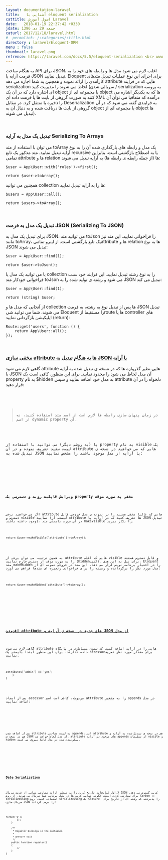 ```yaml
---
layout: documentation-laravel
title:   آشنایی با eloquent serialization
cattitle: اصول آموزش Laravel
date:   2018-01-19 22:37:42 +0330
jdate: جمعه 29 دی 1396
caturl: 2017/12/18/laravel.html
#  permalink: /:categories/:title.html
directory : laravel/Eloquent-ORM
menu : false
thumbnail: laravel.png
refrence: https://laravel.com/docs/5.5/eloquent-serialization <br> www.tahlildadeh.com/ArticleDetails/آموزش-serialization-در-Eloquent
---
```

<p>
به هنگام ساخت API برای JSON، اغلب لازم می شود مدل ها و رابطه های خود را به فرمت آرایه یا JSON تبدیل نمایید. Eloquent برای اجرای این نوع عملیات تبدیل متدهای کارآمدی را ارائه نموده و همچنین به شما اجازه می دهد attribute هایی که در فرایند serialization لحاظ می شوند را مدیریت کنید (سریالی شدن / serialization به پروسه ای اشاره دارد که در آن یک object یا مجموعه ای از object ها که به یکدیگر اشاره می کنند به صورت گروهی از بایت ها یا فرمت داده ای XML درآمده که متعاقبا می توان آن را ذخیره یا منتقل کرد. در مقابل Deserialization به فرایندی گفته می شود که در آن گروهی از بایت ها دریافت شده و به دنبال آن به object یا مجموعه ای از object ها تبدیل می شوند).
</p>
<p>
<a name="serializing-models-and-collections"></a>
</p>

<br>
<h3>تبدیل یک مدل به آرایه Serializing To Arrays</h3>
<p>
می توان با استفاده از متد toArray یک مدل و رابطه های بارگذاری شده آن را به نوع آرایه تبدیل نمایید. متد مذکور یک تابع recursive یا به اصطلاح بازگشتی است، بنابراین تمامی attribute ها و relation ها (از جمله رابطه ی رابطه ها) به آرایه تبدیل می شوند:
</p>

<pre><code class="language-php  line-numbers">$user = App\User::with('roles')->first();

return $user->toArray();
</code></pre>

<p>
همچنین می توانید collection ها را به آرایه تبدیل نمایید:
</p>

<pre><code class="language-php  line-numbers">$users = App\User::all();

return $users->toArray();
</code></pre>

<p>
<a name="serializing-to-json"></a>
</p>

<br>
<h3>تبدیل یک مدل به فرمت JSON (Serializing To JSON)</h3>
<p>
برای تبدیل یک مدل به JSON، می توانید متد toJson را فراخوانی نمایید. این متد نیز مانند toArray، یک تابع بازگشتی است. از اینرو تمامیattribute ها و relation ها به نوع JSON تبدیل می شوند:
</p>

<pre><code class="language-php  line-numbers">$user = App\User::find(1);

return $user->toJson();
</code></pre>

<p>
یا می توانید یک مدل یا collection را به نوع رشته تبدیل نمایید. این فرایند خود سبب فراخوانی خودکار متد toJson می شود و رشته ی تولید شده را به JSON تبدیل می کند:
</p>

<pre><code class="language-php  line-numbers">$user = App\User::find(1);

return (string) $user;
</code></pre>

<p>
از آنجایی که مدل ها و collection ها پس از تبدیل نوع به رشته، به فرمت JSON تبدیل می شوند، شما می توانید شی Eloquent را مستقیما ازroute ها یا controller های اپلیکیشن بازگردانی نمایید (return):
</p>

<pre><code class="language-php  line-numbers">Route::get('users', function () {
    return App\User::all();
});
</code></pre>

<p>
<a name="hiding-attributes-from-json"></a>
</p>

<br>
<h3><a href="#hiding-attributes-from-json">مخفی سازی attribute ها به هنگام تبدیل به JSON یا آرایه</a></h3>
<p>
گاهی لازم می شود attribute هایی نظیر گذرواژه ها که در نسخه ی تبدیل شده به آرایه یا JSON آن مدل لحاظ می شود را محدود نمایید. برای این منظور، کافی است یک property به نام $hidden به مدل خود اضافه نمایید و سپس attribute دلخواه را در آن قرار دهید:
</p>

<pre><code class="language-php  line-numbers"><?php

namespace App;

use Illuminate\Database\Eloquent\Model;

class User extends Model
{
    /**
     * The attributes that should be hidden for arrays.
     *
     * @var array
     */
    protected $hidden = ['password'];
}
</code></pre>

<blockquote class="has-icon note">
در زمان پنهان سازی رابطه ها لازم است از اسم متد استفاده کنید، نه از اسم dynamic property آن.
</blockquote>

<p>
یا (به روشی دیگر) می توانید با استفاده از property به نام visible یک لیست سفید تعریف نموده و در آن attribute هایی که می خواهید در نسخه ی تبدیل شده به JSON یا آرایه از مدل موجود باشند را مشخص نمایید:
</p>

<pre><code class="language-php  line-numbers"><?php

namespace App;

use Illuminate\Database\Eloquent\Model;

class User extends Model
{
    /**
     * The attributes that should be visible in arrays.
     *
     * @var array
     */
    protected $visible = ['first_name', 'last_name'];
}
</code></pre>


<br>
<h3>ویرایش قابلیت رویت و دسترسی یک property مخفی به صورت موقت</h3>
<p>
اگر می خواهید برخی attribute هایی که غالبا مخفی هستند را در نمونه ی مدل خروجی قابل دسترس و visible نمایید (لیستی از attribute ها تعریف کنید که در آرایه یا JSON تبدیل وجود داشته باشند)، در آن صورت بایستی متد makeVisible را بکار ببرید.
</p>

<pre><code class="language-php  line-numbers">return $user->makeVisible('attribute')->toArray();
</code></pre>

<p>
به همین ترتیب، می توان برخی از attribute هایی که اغلب visible و قابل دسترس هستند را به صورت موقت از دسترس خارج نمایید (hiddenکنید). برای نیل به این هدف، Eloquent متد makeHidden را در اختیار برنامه نویس قرار می دهد. این متد در خروجی نمونه ای از مدل مورد نظر را برگردانده و زمینه را برای فراخوانی زنجیره ای متدها فراهم می آورد:
</p>

<pre><code class="language-php  line-numbers">return $user->makeHidden('attribute')->toArray();
</code></pre>

<p>
<a name="appending-values-to-json"></a>
</p>

<br>
<h3><a href="#appending-values-to-json">افزودن attribute های جدید در نسخه ی آرایه و JSON از مدل</a></h3>
<p>
گاهی لازم می شود attribute هایی را در آرایه اضافه کنید که ستون متناظری در پایگاه داده ندارند. برای این منظور ابتدا بایستی یک accessorبرای مقدار مورد نظر تعریف نمایید:
</p>

<pre><code class="language-php  line-numbers"><?php

namespace App;

use Illuminate\Database\Eloquent\Model;

class User extends Model
{
    /**
     * Get the administrator flag for the user.
     *
     * @return bool
     */
    public function getIsAdminAttribute()
    {
        return $this->attributes['admin'] == 'yes';
    }
}
</code></pre>

<p>
پس از ایجاد accessor مربوطه، کافی است اسم attribute را به متغیر appends در مدل اضافه نمایید:
</p>

<pre><code class="language-php  line-numbers"><?php

namespace App;

use Illuminate\Database\Eloquent\Model;

class User extends Model
{
    /**
     * The accessors to append to the model's array form.
     *
     * @var array
     */
    protected $appends = ['is_admin'];
}
</code></pre>

<p>
پس از اضافه شدن attribute به لیست مقادیر appends، این attribute هم در نسخه ی تبدیل شده به آرایه و هم در نسخه ی JSON از مدل لحاظ خواهد شد. attribute های موجود در آرایه appends از تنظیمات visible و hidden پیکربندی شده در مدل کاملا پیروی می کنند.
</p>
<p>
<a name="date-serialization"></a>
</p>

<br>
<h3><a href="#date-serialization">Date Serialization</a></h3>
<p>
لاراول کتابخانه تاریخ کربن را به منظور ارائه سفارشی مناسب از فرمت سریال JSON کربن گسترش می دهد. برای سفارشی کردن اینکه چگونه تمامی کربن ها در طول برنامه شما سریال می شوند، از روش Carbon :: serializeUsing استفاده کنید. روش serializeUsing یک Closure  را پذیرفته که رشته ای از تاریخ برای سریال سازی JSON را برمی گرداند:
</p>

<pre><code class="language-php  line-numbers"><?php

namespace App\Providers;

use Illuminate\Support\Carbon;
use Illuminate\Support\ServiceProvider;

class AppServiceProvider extends ServiceProvider
{
    /**
     * Perform post-registration booting of services.
     *
     * @return void
     */
    public function boot()
    {
        Carbon::serializeUsing(function ($carbon) {
            return $carbon->format('U');
        });
    }

    /**
     * Register bindings in the container.
     *
     * @return void
     */
    public function register()
    {
        //
    }
}
</code></pre>